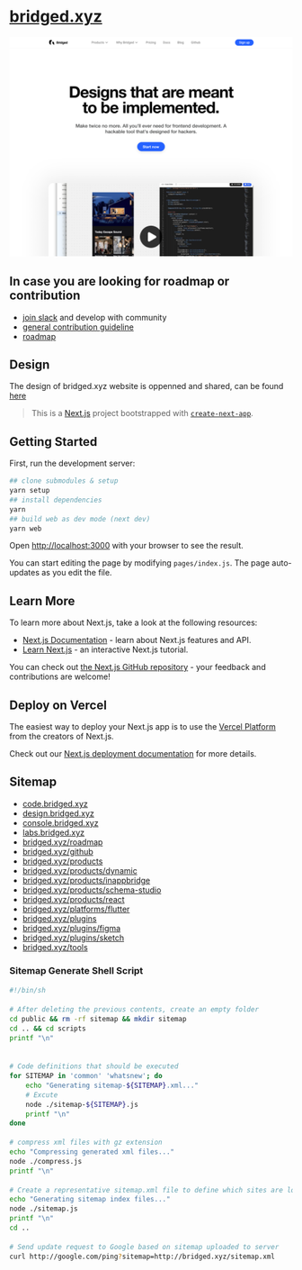 # [bridged.xyz](https://bridged.xyz/)

![](./readme/images/web-landing-main-example.png)

## In case you are looking for roadmap or contribution

- [join slack](https://github.com/bridgedxyz/contributing-and-license#general-contribution) and develop with community
- [general contribution guideline](https://github.com/bridgedxyz/contributing-and-license)
- [roadmap](https://github.com/bridgedxyz/roadmap)

## Design

The design of bridged.xyz website is oppenned and shared, can be found [here](https://www.figma.com/file/Gaznaw1QHppxvs9UkqNOb0/bridged.xyz?node-id=0%3A1)

> This is a [Next.js](https://nextjs.org/) project bootstrapped with [`create-next-app`](https://github.com/vercel/next.js/tree/canary/packages/create-next-app).

## Getting Started

First, run the development server:

```bash
## clone submodules & setup
yarn setup
## install dependencies
yarn
## build web as dev mode (next dev)
yarn web
```

Open [http://localhost:3000](http://localhost:3000) with your browser to see the result.

You can start editing the page by modifying `pages/index.js`. The page auto-updates as you edit the file.

## Learn More

To learn more about Next.js, take a look at the following resources:

- [Next.js Documentation](https://nextjs.org/docs) - learn about Next.js features and API.
- [Learn Next.js](https://nextjs.org/learn) - an interactive Next.js tutorial.

You can check out [the Next.js GitHub repository](https://github.com/vercel/next.js/) - your feedback and contributions are welcome!

## Deploy on Vercel

The easiest way to deploy your Next.js app is to use the [Vercel Platform](https://vercel.com/import?utm_medium=default-template&filter=next.js&utm_source=create-next-app&utm_campaign=create-next-app-readme) from the creators of Next.js.

Check out our [Next.js deployment documentation](https://nextjs.org/docs/deployment) for more details.

## Sitemap

- [code.bridged.xyz](https://code.bridged.xyz)
- [design.bridged.xyz](https://design.bridged.xyz)
- [console.bridged.xyz](https://console.bridged.xyz)
- [labs.bridged.xyz](https://labs.bridged.xyz)
- [bridged.xyz/roadmap](https://bridged.xyz/roadmap)
- [bridged.xyz/github](https://bridged.xyz/github)
- [bridged.xyz/products](https://bridged.xyz/products)
- [bridged.xyz/products/dynamic](https://bridged.xyz/products/dynamic)
- [bridged.xyz/products/inappbridge](https://bridged.xyz/products/inappbridge)
- [bridged.xyz/products/schema-studio](https://bridged.xyz/tools/schema-studio)
- [bridged.xyz/products/react](https://bridged.xyz/products/react)
- [bridged.xyz/platforms/flutter](https://bridged.xyz/platforms/flutter)
- [bridged.xyz/plugins](https://bridged.xyz/plugins)
- [bridged.xyz/plugins/figma](https://bridged.xyz/plugins/figma)
- [bridged.xyz/plugins/sketch](https://bridged.xyz/plugins/sketch)
- [bridged.xyz/tools](https://bridged.xyz/tools)

### Sitemap Generate Shell Script

```sh
#!/bin/sh

# After deleting the previous contents, create an empty folder
cd public && rm -rf sitemap && mkdir sitemap
cd .. && cd scripts
printf "\n"


# Code definitions that should be executed
for SITEMAP in 'common' 'whatsnew'; do
    echo "Generating sitemap-${SITEMAP}.xml..."
    # Excute
    node ./sitemap-${SITEMAP}.js
    printf "\n"
done

# compress xml files with gz extension
echo "Compressing generated xml files..."
node ./compress.js
printf "\n"

# Create a representative sitemap.xml file to define which sites are located
echo "Generating sitemap index files..."
node ./sitemap.js
printf "\n"
cd ..

# Send update request to Google based on sitemap uploaded to server
curl http://google.com/ping?sitemap=http://bridged.xyz/sitemap.xml
```
